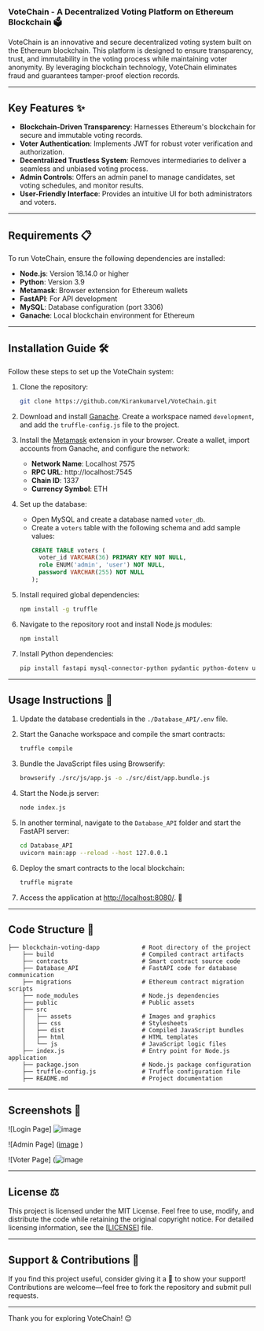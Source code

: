 ### VoteChain - A Decentralized Voting Platform on Ethereum Blockchain 🗳️

VoteChain is an innovative and secure decentralized voting system built on the Ethereum blockchain. This platform is designed to ensure transparency, trust, and immutability in the voting process while maintaining voter anonymity. By leveraging blockchain technology, VoteChain eliminates fraud and guarantees tamper-proof election records.

---

## Key Features ✨

- **Blockchain-Driven Transparency**: Harnesses Ethereum's blockchain for secure and immutable voting records.
- **Voter Authentication**: Implements JWT for robust voter verification and authorization.
- **Decentralized Trustless System**: Removes intermediaries to deliver a seamless and unbiased voting process.
- **Admin Controls**: Offers an admin panel to manage candidates, set voting schedules, and monitor results.
- **User-Friendly Interface**: Provides an intuitive UI for both administrators and voters.

---

## Requirements 📋

To run VoteChain, ensure the following dependencies are installed:
- **Node.js**: Version 18.14.0 or higher
- **Python**: Version 3.9
- **Metamask**: Browser extension for Ethereum wallets
- **FastAPI**: For API development
- **MySQL**: Database configuration (port 3306)
- **Ganache**: Local blockchain environment for Ethereum

---

## Installation Guide 🛠️

Follow these steps to set up the VoteChain system:

1. Clone the repository:
   ```bash
   git clone https://github.com/Kirankumarvel/VoteChain.git
   ```

2. Download and install [Ganache](https://trufflesuite.com/ganache/). Create a workspace named `development`, and add the `truffle-config.js` file to the project.

3. Install the [Metamask](https://metamask.io/download/) extension in your browser. Create a wallet, import accounts from Ganache, and configure the network:
   - **Network Name**: Localhost 7575  
   - **RPC URL**: http://localhost:7545  
   - **Chain ID**: 1337  
   - **Currency Symbol**: ETH  

4. Set up the database:
   - Open MySQL and create a database named `voter_db`.
   - Create a `voters` table with the following schema and add sample values:
     ```sql
     CREATE TABLE voters (
       voter_id VARCHAR(36) PRIMARY KEY NOT NULL,
       role ENUM('admin', 'user') NOT NULL,
       password VARCHAR(255) NOT NULL
     );
     ```

5. Install required global dependencies:
   ```bash
   npm install -g truffle
   ```

6. Navigate to the repository root and install Node.js modules:
   ```bash
   npm install
   ```

7. Install Python dependencies:
   ```bash
   pip install fastapi mysql-connector-python pydantic python-dotenv uvicorn uvicorn[standard] PyJWT
   ```

---

## Usage Instructions 🚀

1. Update the database credentials in the `./Database_API/.env` file.

2. Start the Ganache workspace and compile the smart contracts:
   ```bash
   truffle compile
   ```

3. Bundle the JavaScript files using Browserify:
   ```bash
   browserify ./src/js/app.js -o ./src/dist/app.bundle.js
   ```

4. Start the Node.js server:
   ```bash
   node index.js
   ```

5. In another terminal, navigate to the `Database_API` folder and start the FastAPI server:
   ```bash
   cd Database_API
   uvicorn main:app --reload --host 127.0.0.1
   ```

6. Deploy the smart contracts to the local blockchain:
   ```bash
   truffle migrate
   ```

7. Access the application at [http://localhost:8080/](http://localhost:8080/). 🎉

---

## Code Structure 📂

```plaintext
├── blockchain-voting-dapp            # Root directory of the project
    ├── build                         # Compiled contract artifacts
    ├── contracts                     # Smart contract source code
    ├── Database_API                  # FastAPI code for database communication
    ├── migrations                    # Ethereum contract migration scripts
    ├── node_modules                  # Node.js dependencies
    ├── public                        # Public assets
    ├── src                           
    │   ├── assets                    # Images and graphics
    │   ├── css                       # Stylesheets
    │   ├── dist                      # Compiled JavaScript bundles
    │   ├── html                      # HTML templates
    │   └── js                        # JavaScript logic files
    ├── index.js                      # Entry point for Node.js application
    ├── package.json                  # Node.js package configuration
    ├── truffle-config.js             # Truffle configuration file
    ├── README.md                     # Project documentation
```

---

## Screenshots 📸

![Login Page]
![image](https://github.com/user-attachments/assets/a9dab4ae-a917-4d8a-8cbc-1c564d1176e0)

![Admin Page]
([image](https://github-production-user-asset-6210df.s3.amazonaws.com/22188882/439541818-6b0ed9e2-cf72-4906-bfe6-94953129b5c7.png)
)

![Voter Page] 
(![image](https://github-production-user-asset-6210df.s3.amazonaws.com/22188882/439541269-6768e029-c0c6-4ea8-bb1d-5f179efbceb6.png)

---

## License ⚖️

This project is licensed under the MIT License. Feel free to use, modify, and distribute the code while retaining the original copyright notice. For detailed licensing information, see the [[LICENSE](https://github.com/Kirankumarvel/VoteChain/blob/main/LICENSE)] file.

---

## Support & Contributions 🤝

If you find this project useful, consider giving it a 🌟 to show your support! Contributions are welcome—feel free to fork the repository and submit pull requests.

---

Thank you for exploring VoteChain! 😊


